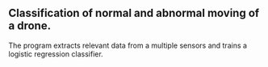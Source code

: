 ## Classification of normal and abnormal moving of a drone.
The program extracts relevant data from a multiple sensors and trains a logistic regression classifier.
